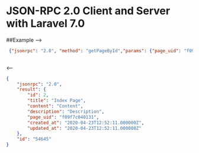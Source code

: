 # JSON-RPC 2.0 Client and Server with Laravel 7.0


##Example
-->
```json
 {"jsonrpc": "2.0", "method": "getPageById","params": {"page_uid": "f09f7c040131"}, "id": "54645"}
 
```
<--
```json
{
    "jsonrpc": "2.0",
    "result": {
        "id": 2,
        "title": "Index Page",
        "content": "Content",
        "description": "Description",
        "page_uid": "f09f7c040131",
        "created_at": "2020-04-23T12:52:11.000000Z",
        "updated_at": "2020-04-23T12:52:11.000000Z"
    },
    "id": "54645"
}
```


